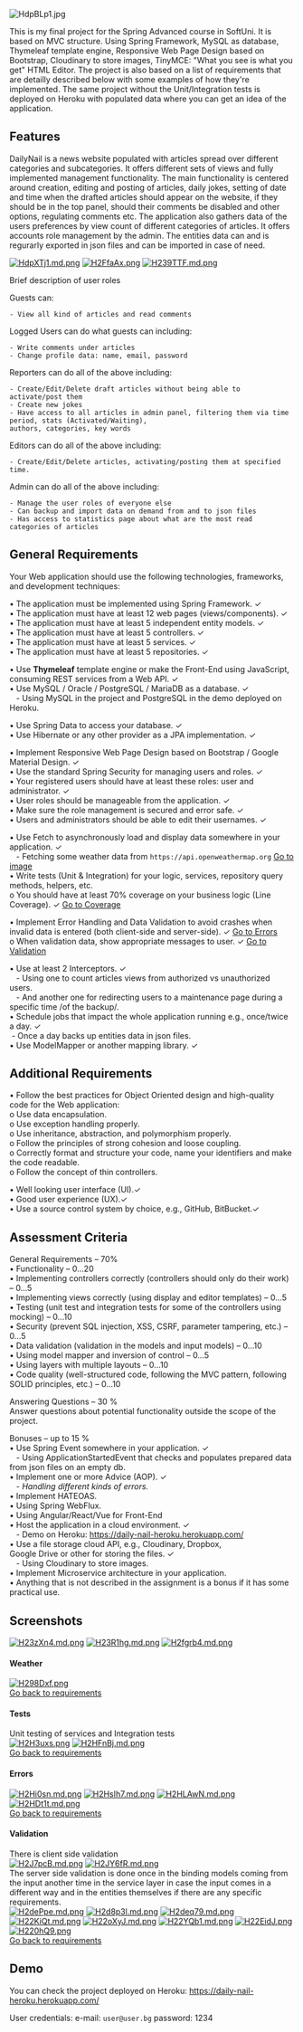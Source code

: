 
![HdpBLp1.jpg](https://iili.io/HdpBLp1.jpg)

This is my final project for the Spring Advanced course in SoftUni. 
It is based on MVC structure. Using Spring Framework, MySQL as database, Thymeleaf template engine, Responsive Web Page Design based on Bootstrap, Cloudinary to store images, TinyMCE: "What you see is what you get" HTML Editor.
The project is also based on a list of requirements that are detailly described below with some examples of how they're implemented.
The same project without the Unit/Integration tests is deployed on Heroku with populated data where you can get an idea of the application.


## Features
DailyNail is a news website populated with articles spread over different categories and subcategories.
It offers different sets of views and fully implemented management functionality. The main functionality is centered around creation, editing and posting of articles, daily jokes, setting of date and time when the drafted articles should appear on the website, if they should be in the top panel, should their comments be disabled and other options, regulating comments etc. The application also gathers data of the users preferences by view count of different categories of articles. It offers accounts role management by the admin. The entities data can and is regurarly exported in json files and can be imported in case of need.

[![HdpXTj1.md.png](https://iili.io/HdpXTj1.md.png)](https://freeimage.host/i/HdpXTj1)
[![H2FfaAx.png](https://iili.io/H2FfaAx.png)](https://freeimage.host/bg)
[![H239TTF.md.png](https://iili.io/H239TTF.md.png)](https://freeimage.host/i/H239TTF)

Brief description of user roles

Guests can:

    - View all kind of articles and read comments
Logged Users can do what guests can including:

    - Write comments under articles
    - Change profile data: name, email, password

Reporters can do all of the above including:
    
    - Create/Edit/Delete draft articles without being able to activate/post them
    - Create new jokes
    - Have access to all articles in admin panel, filtering them via time period, stats (Activated/Waiting), 
    authors, categories, key words

Editors can do all of the above including:

    - Create/Edit/Delete articles, activating/posting them at specified time.
    
Admin can do all of the above including:

    - Manage the user roles of everyone else
    - Can backup and import data on demand from and to json files
    - Has access to statistics page about what are the most read categories of articles 


## General Requirements

Your Web application should use the following technologies, frameworks, and development techniques:


•	The application must be implemented using Spring Framework.                                             ✓  
•	The application must have at least 12 web pages (views/components).                         ✓  
•	The application must have at least 5 independent entity models.                             ✓  
•	The application must have at least 5 controllers.                                           ✓  
•	The application must have at least 5 services.                                              ✓  
•	The application must have at least 5 repositories.                                          ✓  

•	Use **Thymeleaf** template engine or make the Front-End using JavaScript, 			
consuming REST services from a Web API.                                                         ✓  
•	Use MySQL / Oracle / PostgreSQL / MariaDB as a database.                                    ✓  
&nbsp;&nbsp;&nbsp;- Using MySQL in the project and PostgreSQL in the demo deployed on Heroku.

•	Use Spring Data to access your database.                                                    ✓  
•	Use Hibernate or any other provider as a JPA implementation.                                ✓  

•	Implement Responsive Web Page Design based on Bootstrap / Google Material Design.           ✓  
•	Use the standard Spring Security for managing users and roles.                              ✓  
•	Your registered users should have at least these roles: user and administrator.             ✓  
•	User roles should be manageable from the application.                                       ✓  
•	Make sure the role management is secured and error safe.                                    ✓  
•	Users and administrators should be able to edit their usernames.                            ✓  

•	Use Fetch to asynchronously load and display data somewhere in your application.            ✓  
&nbsp;&nbsp;&nbsp;- Fetching some weather data from `https://api.openweathermap.org` [Go to image](#weather)  
•	Write tests (Unit & Integration) for your logic, services, repository query methods, helpers, etc.  
o	You should have at least 70% coverage on your business logic (Line Coverage). ✓ [Go to Coverage](#tests)       

•	Implement Error Handling and Data Validation to avoid crashes when invalid data is entered 
(both client-side and server-side). ✓ [Go to Errors](#errors)								                      
o	When validation data, show appropriate messages to user. ✓  [Go to Validation](#validation)

•	Use at least 2 Interceptors.										                ✓  
&nbsp;&nbsp;&nbsp;- Using one to count articles views from authorized vs unauthorized users.  
&nbsp;&nbsp;&nbsp;- And another one for redirecting users to a maintenance page during a specific time /of the backup/.  
•	Schedule jobs that impact the whole application running e.g., once/twice a day.		✓  
&nbsp;- Once a day backs up entities data in json files.  
•	Use ModelМapper or another mapping library.								            ✓  



## Additional Requirements
•	Follow the best practices for Object Oriented design and high-quality code for the Web application:  
    o	Use data encapsulation.  
    o	Use exception handling properly.  
    o	Use inheritance, abstraction, and polymorphism properly.  
    o	Follow the principles of strong cohesion and loose coupling.  
    o	Correctly format and structure your code, name your identifiers and make the code readable.  
    o	Follow the concept of thin controllers.  

•	Well looking user interface (UI).✓  
•	Good user experience (UX).✓  
•	Use a source control system by choice, e.g., GitHub, BitBucket.✓  



## Assessment Criteria
General Requirements – 70%   
•	Functionality – 0…20  
•	Implementing controllers correctly (controllers should only do their work) – 0...5  
•	Implementing views correctly (using display and editor templates) – 0…5  
•	Testing (unit test and integration tests for some of the controllers using mocking) – 0…10  
•	Security (prevent SQL injection, XSS, CSRF, parameter tampering, etc.) – 0…5  
•	Data validation (validation in the models and input models) – 0…10  
•	Using model mapper and inversion of control – 0…5  
•	Using layers with multiple layouts – 0…10  
•	Code quality (well-structured code, following the MVC pattern, following SOLID principles, etc.) – 0…10  

Answering Questions – 30 %  
Answer questions about potential functionality outside the scope of the project.  

Bonuses – up to 15 %  
•	Use Spring Event somewhere in your application.	  						            ✓  
&nbsp;&nbsp;&nbsp;- Using ApplicationStartedEvent that checks and populates prepared data from json files on an empty db.  
•	Implement one or more Advice (AOP).					  				                ✓  
&nbsp;&nbsp;&nbsp;- *Handling different kinds of errors.*  
•	Implement HATEOAS.  
•	Using Spring WebFlux.  
•	Using Angular/React/Vue for Front-End  
•	Host the application in a cloud environment.								        ✓  
&nbsp;&nbsp;&nbsp;- Demo on Heroku: https://daily-nail-heroku.herokuapp.com/  
•	Use a file storage cloud API, e.g., Cloudinary, Dropbox,   
        Google Drive or other for storing the files.	                                ✓  
&nbsp;&nbsp;&nbsp;- Using Cloudinary to store images.  
•	Implement Microservice architecture in your application.  
•	Anything that is not described in the assignment is a bonus if it has some practical use.   

## Screenshots
[![H23zXn4.md.png](https://iili.io/H23zXn4.md.png)](https://freeimage.host/i/H23zXn4)
[![H23R1hg.md.png](https://iili.io/H23R1hg.md.png)](https://freeimage.host/i/H23R1hg)
[![H2fgrb4.md.png](https://iili.io/H2fgrb4.md.png)](https://freeimage.host/i/H2fgrb4)

#### Weather
[![H298Dxf.png](https://iili.io/H298Dxf.png)](https://freeimage.host/bg)  
[Go back to requirements](#general-requirements)

#### Tests
Unit testing of services and Integration tests  
[![H2H3uxs.png](https://iili.io/H2H3uxs.png)](https://freeimage.host/bg)
[![H2HFnBj.md.png](https://iili.io/H2HFnBj.md.png)](https://freeimage.host/i/H2HFnBj)  
[Go back to requirements](#general-requirements)  

#### Errors
[![H2Hi0sn.md.png](https://iili.io/H2Hi0sn.md.png)](https://freeimage.host/i/H2Hi0sn)
[![H2HsIh7.md.png](https://iili.io/H2HsIh7.md.png)](https://freeimage.host/i/H2HsIh7)
[![H2HLAwN.md.png](https://iili.io/H2HLAwN.md.png)](https://freeimage.host/i/H2HLAwN)
[![H2HDt1t.md.png](https://iili.io/H2HDt1t.md.png)](https://freeimage.host/i/H2HDt1t)  
[Go back to requirements](#general-requirements) 

#### Validation
There is client side validation  
[![H2J7pcB.md.png](https://iili.io/H2J7pcB.md.png)](https://freeimage.host/i/H2J7pcB)
[![H2JY6fR.md.png](https://iili.io/H2JY6fR.md.png)](https://freeimage.host/i/H2JY6fR)  
The server side validation is done once in the binding models coming from the input another time in the service layer in case the input comes in a different way and in the entities themselves if there are any specific requirements.  
[![H2dePpe.md.png](https://iili.io/H2dePpe.md.png)](https://freeimage.host/i/H2dePpe)
[![H2d8p3l.md.png](https://iili.io/H2d8p3l.md.png)](https://freeimage.host/i/H2d8p3l)
[![H2deq79.md.png](https://iili.io/H2deq79.md.png)](https://freeimage.host/i/H2deq79)
[![H22KiQt.md.png](https://iili.io/H22KiQt.md.png)](https://freeimage.host/i/H22KiQt)
[![H22oXyJ.md.png](https://iili.io/H22oXyJ.md.png)](https://freeimage.host/i/H22oXyJ)
[![H22YQb1.md.png](https://iili.io/H22YQb1.md.png)](https://freeimage.host/i/H22YQb1)
[![H22EidJ.png](https://iili.io/H22EidJ.png)](https://freeimage.host/bg)
[![H220hQ9.png](https://iili.io/H220hQ9.png)](https://freeimage.host/bg)  
[Go back to requirements](#general-requirements) 
## Demo

You can check the project deployed on Heroku: https://daily-nail-heroku.herokuapp.com/

User credentials: 
e-mail: `user@user.bg` 
password: 1234

